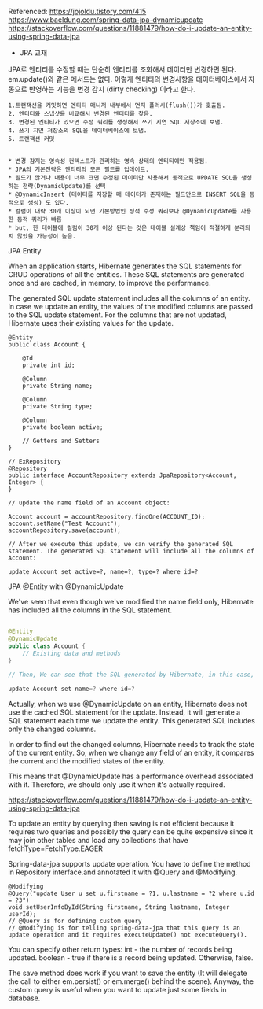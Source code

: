 Referenced:
https://jojoldu.tistory.com/415
https://www.baeldung.com/spring-data-jpa-dynamicupdate
https://stackoverflow.com/questions/11881479/how-do-i-update-an-entity-using-spring-data-jpa


* JPA 교재



JPA로 엔티티를 수정할 때는 단순히 엔티티를 조회해서 데이터만 변경하면 된다.
em.update()와 같은 메서드는 없다.
이렇게 엔티티의 변경사항을 데이터베이스에서 자동으로 반영하는 기능을 변경 감지 (dirty checking) 이라고 한다.



    1.트랜잭션을 커밋하면 엔티티 매니저 내부에서 먼저 플러시(flush())가 호출됨.
    2. 엔티티와 스냅샷을 비교해서 변경된 엔티티를 찾음.
    3. 변경된 엔티티가 있으면 수정 쿼리를 생성해서 쓰기 지연 SQL 저장소에 보냄.
    4. 쓰기 지연 저장소의 SQL을 데이터베이스에 보냄.
    5. 트랜잭션 커밋


    * 변경 감지는 영속성 컨텍스트가 관리하는 영속 상태의 엔티티에만 적용됨.
    * JPA의 기본전략은 엔티티의 모든 필드를 업데이트.
    * 필드가 많거나 내용이 너무 크면 수정된 데이터만 사용해서 동적으로 UPDATE SQL을 생성하는 전략(DynamicUpdate)를 선택
    * @DynamicInsert (데이터를 저장할 때 데이터가 존재하는 필드만으로 INSERT SQL을 동적으로 생성) 도 있다.
    * 컬럼이 대략 30개 이상이 되면 기본방법인 정적 수정 쿼리보다 @DynamicUpdate를 사용한 동적 쿼리가 빠름
    * but, 한 테이블에 컬럼이 30개 이상 된다는 것은 테이블 설계상 책임이 적절하게 분리되지 않았을 가능성이 높음.




JPA Entity


When an application starts, Hibernate generates the SQL statements for CRUD operations of all the entities. These SQL statements are generated once and are cached, in memory, to improve the performance.

The generated SQL update statement includes all the columns of an entity. In case we update an entity, the values of the modified columns are passed to the SQL update statement. For the columns that are not updated, Hibernate uses their existing values for the update.


```
@Entity
public class Account {

    @Id
    private int id;

    @Column
    private String name;

    @Column
    private String type;

    @Column
    private boolean active;

    // Getters and Setters
}
```

```
// ExRepository
@Repository
public interface AccountRepository extends JpaRepository<Account, Integer> {
}

// update the name field of an Account object:

Account account = accountRepository.findOne(ACCOUNT_ID);
account.setName("Test Account");
accountRepository.save(account);

// After we execute this update, we can verify the generated SQL statement. The generated SQL statement will include all the columns of Account:

update Account set active=?, name=?, type=? where id=?
```


JPA @Entity with @DynamicUpdate


We've seen that even though we've modified the name field only, Hibernate has included all the columns in the SQL statement.


```@DynamicUpdateExample.java

@Entity
@DynamicUpdate
public class Account {
    // Existing data and methods
}

// Then, We can see that the SQL generated by Hibernate, in this case, includes only the name column:

update Account set name=? where id=?
```

Actually, when we use @DynamicUpdate on an entity, Hibernate does not use the cached SQL statement for the update. Instead, it will generate a SQL statement each time we update the entity. This generated SQL includes only the changed columns.


In order to find out the changed columns, Hibernate needs to track the state of the current entity. So, when we change any field of an entity, it compares the current and the modified states of the entity.


This means that @DynamicUpdate has a performance overhead associated with it. Therefore, we should only use it when it's actually required.



https://stackoverflow.com/questions/11881479/how-do-i-update-an-entity-using-spring-data-jpa



To update an entity by querying then saving is not efficient because it requires two queries and possibly the query can be quite expensive since it may join other tables and load any collections that have fetchType=FetchType.EAGER


Spring-data-jpa supports update operation.
You have to define the method in Repository interface.and annotated it with @Query and @Modifying.


```
@Modifying
@Query("update User u set u.firstname = ?1, u.lastname = ?2 where u.id = ?3")
void setUserInfoById(String firstname, String lastname, Integer userId);
// @Query is for defining custom query
// @Modifying is for telling spring-data-jpa that this query is an update operation and it requires executeUpdate() not executeQuery().
```

You can specify other return types:
int - the number of records being updated.
boolean - true if there is a record being updated. Otherwise, false.


The save method does work if you want to save the entity (It will delegate the call to either em.persist() or em.merge() behind the scene). Anyway, the custom query is useful when you want to update just some fields in database. 